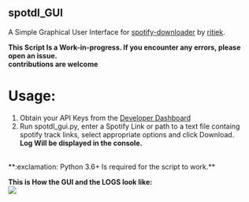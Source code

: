 ## spotdl_GUI
A Simple Graphical User Interface for [spotify-downloader](https://github.com/ritiek/spotify-downloader) by [ritiek](https://github.com/ritiek).

**This Script Is a Work-in-progress. If you encounter any errors, please open an issue.**</br>
**contributions are welcome**
# Usage:
1. Obtain your API Keys from the [Developer Dashboard](https://developer.spotify.com/dashboard/applications)
2. Run spotdl_gui.py, enter a Spotify Link or path to a text file containg spotify track links, select appropriate options and click Download.</br>
**Log Will be displayed in the console.**
</br>
**:exclamation: Python 3.6+ Is required for the script to work.**

**This is How the GUI and the LOGS look like:**</br>
![](<img src="https://i.ibb.co/Wtb1BHp/GUI.png" alt="GUI" border="0">)
